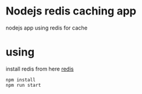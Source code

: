 # Nodejs redis caching app
nodejs app using redis for cache

# using
install redis from here [redis](https://redis.io/docs/getting-started/installation/)
```
npm install
npm run start

```